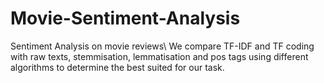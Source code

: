 # Movie-Sentiment-Analysis
Sentiment Analysis on movie reviews\\
We compare TF-IDF and TF coding with raw texts, stemmisation, lemmatisation and pos tags using different algorithms to determine the best suited for our task.